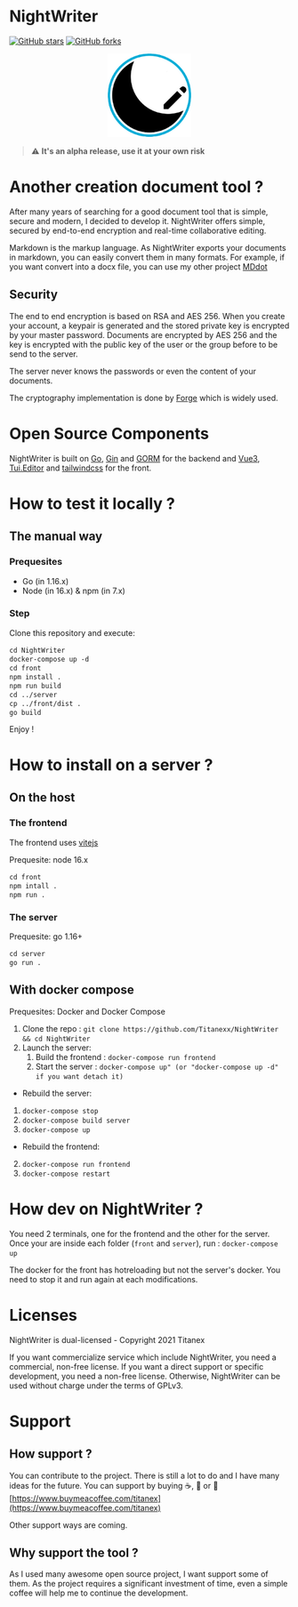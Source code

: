 # NightWriter

[![GitHub stars](https://img.shields.io/github/stars/Titanexx/NightWriter)](https://github.com/Titanexx/NightWriter/stargazers)
[![GitHub forks](https://img.shields.io/github/forks/Titanexx/NightWriter)](https://github.com/Titanexx/NightWriter/network)

<p align="center">
<img width="150" alt="logo" src="https://raw.githubusercontent.com/Titanexx/NightWriter/master/images/logo.png">
</p>

> :warning: **It's an alpha release, use it at your own risk**

# Another creation document tool ?

After many years of searching for a good document tool that is simple, secure and modern, I decided to develop it.
NightWriter offers simple, secured by end-to-end encryption and real-time collaborative editing.

Markdown is the markup language. As NightWriter exports your documents in markdown, you can easily convert them in many formats.
For example, if you want convert into a docx file, you can use my other project [MDdot](https://github.com/Titanexx/MDdot)

## Security

The end to end encryption is based on RSA and AES 256.
When you create your account, a keypair is generated and the stored private key is encrypted by your master password.
Documents are encrypted by AES 256 and the key is encrypted with the public key of the user or the group before to be send to the server.

The server never knows the passwords or even the content of your documents.

The cryptography implementation is done by [Forge](https://github.com/digitalbazaar/forge) which is widely used.

# Open Source Components

NightWriter is built on [Go](https://golang.org/), [Gin](https://github.com/gin-gonic/gin) and [GORM](https://gorm.io/index.html) for the backend and [Vue3](https://v3.vuejs.org/), [Tui.Editor](https://github.com/nhn/tui.editor) and [tailwindcss](https://tailwindcss.com/) for the front.

# How to test it locally ?
## The manual way
### Prequesites

- Go (in 1.16.x)
- Node (in 16.x) & npm (in 7.x)

### Step

Clone this repository and execute:
```
cd NightWriter
docker-compose up -d
cd front
npm install .
npm run build
cd ../server
cp ../front/dist .
go build
```

Enjoy !

# How to install on a server ?
## On the host
### The frontend

The frontend uses [vitejs](https://github.com/vitejs/vite)

Prequesite: node 16.x

```
cd front
npm intall .
npm run .
```

### The server

Prequesite: go 1.16+

```
cd server
go run .
```

## With docker compose

Prequesites: Docker and Docker Compose

1. Clone the repo : `git clone https://github.com/Titanexx/NightWriter && cd NightWriter`
2. Launch the server:
    1. Build the frontend : `docker-compose run frontend`
    2. Start the server : `docker-compose up" (or "docker-compose up -d" if you want detach it)`

- Rebuild the server:
1. `docker-compose stop`
2. `docker-compose build server`
3. `docker-compose up` 

- Rebuild the frontend:
2. `docker-compose run frontend`
3. `docker-compose restart`

# How dev on NightWriter ?

You need 2 terminals, one for the frontend and the other for the server.
Once your are inside each folder (`front` and `server`), run : `docker-compose up`

The docker for the front has hotreloading but not the server's docker. You need to stop it and run again at each modifications.


# Licenses

NightWriter is dual-licensed - Copyright 2021 Titanex

If you want commercialize service which include NightWriter, you need a commercial, non-free license.
If you want a direct support or specific development, you need a non-free license.
Otherwise, NightWriter can be used without charge under the terms of GPLv3.

# Support

## How support ?

You can contribute to the project. There is still a lot to do and I have many ideas for the future.
You can support by buying :coffee:, :tea: or :beers: [https://www.buymeacoffee.com/titanex](https://www.buymeacoffee.com/titanex)

Other support ways are coming.

## Why support the tool ?

As I used many awesome open source project, I want support some of them.
As the project requires a significant investment of time, even a simple coffee will help me to continue the development.

